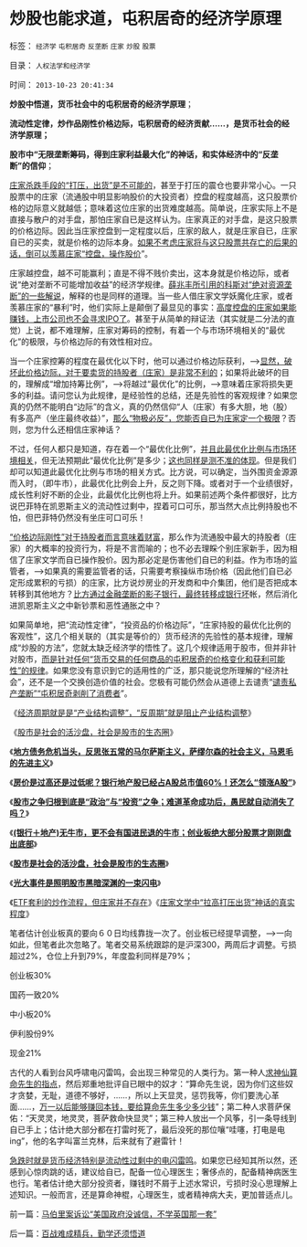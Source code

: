 # 炒股也能求道，屯积居奇的经济学原理

标签： `经济学` `屯积居奇` `反垄断` `庄家` `炒股` `股票` 

目录： `人权法学和经济学`

时间： `2013-10-23 20:41:34`

**炒股中悟道，货币社会中的屯积居奇的经济学原理**；

**流动性定律，炒作品刚性价格边际，屯积居奇的经济贡献……，是货币社会的经济学原理；**

**股市中“无限垄断筹码，得到庄家利益最大化”的神话，和实体经济中的“反垄断”的信仰**；

[庄家杀跌手段的“打压，出货”是不可能的](../../../2013/10/22/庄家文学中“拉高打压出货”神话的真实程度.md)，甚至于打压的震仓也要非常小心。一只股票中的庄家（流通股中明显影响股价的大投资者）控盘的程度越高，这只股票价格的边际意义就越低；意味着这位庄家的出货难度越高。简单说，庄家实际上不是直接与散户的对手盘，那怕庄家自已是这样认为。庄家真正的对手盘，是这只股票的价格边际。因此当庄家控盘到一定程度以后，庄家的敌人，就是庄家自已，庄家自已的买卖，就是价格的边际本身。[如果不考虑庄家将与这只股票共存亡的后果的话，倒可以羡慕庄家“控盘，操作股价](../../../2009/9/16/垄断与收入成正相关是局部性的错觉.md)”。

庄家越控盘，越不可能赢利；直是不得不贱价卖出，这本身就是价格边际，或者说“绝对垄断不可能增加收益”的经济学规律。[薛兆丰所引用的科斯对“绝对资源垄断”的一些解说](../../../2013/9/24/科斯理论的缺陷和张鸣教授的共同误区.md)，解释的也是同样的道理。当一些人借庄家文学妖魔化庄家，或者羡慕庄家的“暴利”时，他们实际上是颠倒了最显见的事实：[高度控盘的庄家如果能赚钱，上市公司也不会寻求IPO了](../../../2009/9/15/过度垄断反而会降低利润.md)。甚至于从简单的辩证法（其实就是二分法的直觉）上说，都不难理解，庄家对筹码的控制，有着一个与市场环境相关的“最优化”的极限，与价格边际的有效性相对应。

当一个庄家控筹的程度在最优化以下时，他可以通过价格边际获利，——>[显然，破坏此价格边际，对于要卖货的持股者（庄家）是非常不利的](../../../2013/6/6/股民都亏损了，证监会让谁赚走了股民的钱？.md)；如果将此破坏的目的，理解成“增加持筹比例”，——>将越过“最优化”的比例，——>意味着庄家将损失更多的利益。请问您认为此规律，是经验性的总结，还是先验性的客观规律？如果您真的仍然不能明白“边际”的含义，真的仍然信仰“人（庄家）有多大胆，地（股）有多高产（坐庄最终收益）”，[那么“物极必反”，您能否自已为庄家定一个极限](../../../2009/9/15/极限垄断初始分布也能最终均富.md)？否则，您为什么还相信庄家神话？

不过，任何人都只是知道，存在着一个“最优化比例”，[并且此最优化比例与市场环境相关](../../../2013/7/4/神奇国度的股市的庄家的真相.md)，但无法预期此“最优化比例”是多少；[这也同样是测不准的体现](../../../2013/6/29/测不准原理与意识形态，及法学中证据与口供的关系.md)。但是我们却可以知道此最优化比例与市场的相关方式。比方说，可以确定，当外围资金源源而入时，（即牛市），此最优化比例会上升，反之则下降。或者对于一个业绩很好，成长性利好不断的企业，此最优化比例也将上升。如果前述两个条件都很好，比方说巴菲特在凯恩斯主义的流动性过剩中，捏着可口可乐，那当然大点比例持股也不怕，但巴菲特仍然没有坐庄可口可乐！

[“价格边际刚性”对于持股者而言意味着财富](../../../2012/11/20/资本主义让宏观权力见财起心，持续破坏价格边际——＞大熊市！.md)，那么作为流通股中最大的持股者（庄家）的大概率的投资行为，将是不言而喻的；也不必去理睬个别庄家新手，因为相信了庄家文学而自已操作股价。因为那必定是伤害他们自已的利益。作为市场的监管者，——>如果真的需要监管者的话，只需要考察操纵市场价格（因此他们自已必定形成累积的亏损）的庄家，比方说炒房业的开发商和中介集团，他们是否把成本转移到其他地方？[比方通过金融垄断的影子银行，最终转移成银行坏](../../../2013/10/21/牛刀同志掩盖了炒房业的非法资金渠道.md)帐，然后消化进凯恩斯主义之中新钞票和恶性通胀之中？

如果简单地，把“流动性定律”，“投资品的价格边际”，“庄家持股的最优化比例的客观性”，这几个相关联的（其实是等价的）货币经济的先验性的基本规律，理解成“炒股的方法”，您就太缺乏经济学的悟性了。这几个规律适用于股市，但并非针对股市，[而是针对任何“货币交易的任何商品的屯积居奇的价格变化和获利可能性”的规律](../../../2011/4/28/解救菜篮子危机不能乱点鸳鸯谱.md)。如果您没有意识到它的适用性的广泛，那只能说您所理解的“经济社会”，还不是一个交换创造价值的社会。您极有可能仍然会从道德上去谴责“[谴责私产垄断”“屯积居奇剥削了消费者](../../../2011/4/28/屯积居奇稳定物价，打击投机瓦解市场.md)”。

《[经济周期就是是“产业结构调整”，“反周期”就是阻止产业结构调整](../../../2013/7/11/银行股如果持续走强，经济复苏就不可持续.md)》

《[股市是社会的活沙盘，社会是股市的生态圈](../../../2013/8/2/股市是社会的活沙盘，社会是股市的生态圈.md)》

《[**地方债务危机当头，反思张五常的马尔萨斯主义，萨缪尔森的社会主义，马恩毛的先进主义**](../../../2013/7/29/地方债务危机当头，反思“共识”的几派主流经济学.md)》

《[**房价是过高还是过低呢？银行地产股已经占A股总市值60%！还怎么“领涨A股”**](../../../2013/7/29/房价偏高还是偏低？房地产业占中国经济比重偏高还是偏低？.md)》

《[**股市之争归根到底是“政治”与“投资”之争；难道革命成功后，愚民就自动消失了吗？**](../../../2013/7/30/银行地产所占比例，揭穿国产蓝筹的谎言.md)》

《[**(银行＋地产)无牛市，更不会有国进民退的牛市；创业板绝大部分股票才刚刚盘出底部**](../../../2013/7/31/(银行＋地产)无牛市，更不会有国进民退的牛市.md)》

《[**股市是社会的活沙盘，社会是股市的生态圈**](../../../2013/8/2/股市是社会的活沙盘，社会是股市的生态圈.md)》

《[**光大事件是照明股市黑暗深渊的一束闪电**](../../../2013/8/19/光大事件，是照明股市黑暗深渊真相的一束闪电，一束脉冲.md)》

《[ETF套利的炒作流程，但庄家并不存在](../../../2013/8/23/ETF套利的炒作流程，但庄家并不存在.md)》《[庄家文学中“拉高打压出货”神话的真实程度](../../../2013/10/22/庄家文学中“拉高打压出货”神话的真实程度.md)》

笔者估计创业板真的要向６０日均线靠拢一次了。创业板已经提早调整，——>一向如此，但笔者此次忽略了。笔者交易系统跟踪的是沪深300，两周后才调整。亏损超过2%，仓位上升到79%，年度盈利同样是79%；

创业板30%

国药一致20%

中小板20%

伊利股份9%

现金21%

古代的人看到台风呼啸电闪雷鸣，会出现三种常见的人类行为。第一种人[求神仙算命先生的指点](../../../2011/12/28/季节性股神现象：算命神棍和股神半仙.md)，然后郑重地批评自已眼中的奴才：“算命先生说，因为你们这些奴才贪婪，无耻，道德不够好，……，所以上天显灵，惩罚我等，你们要洗心革面……，[万一以后能够赚回本钱，要给算命先生多少多少钱](../../../2011/12/29/股神斗法，比拼隐私斗面子.md)”；第二种人求菩萨保佑：“天灵灵，地灵灵，菩萨救命快显灵”；第三种人放出一个风筝，引一条导线到自已手上；估计绝大部分都在打雷时死了，最后没死的那位嚷“哇噻，打电是电ing”，他的名字叫富兰克林，后来就有了避雷针！

[急跌时就是货币经济特别是流动性过剩中的电闪雷鸣](../../../2011/12/19/废除谷物法不是干预市场，谩骂市场将制造新的熊市.md)。如果您已经知其所以然，还感到心惊肉跳的话，建议给自已，配备一位心理医生；奢侈点的，配备精神病医生也行。笔者估计绝大部分投资者，赚钱时不屑于上述水常识，亏损时没心思理解上述知识。一般而言，还是算命神棍，心理医生，或者精神病大夫，更加普适点儿。



前一篇：[马伯里案诉讼“美国政府没诚信，不学英国那一套”](../../../2013/10/23/马伯里案诉讼“美国政府没诚信，不学英国那一套”.md)

后一篇：[百战难成精兵，勤学还须悟道](../../../2013/10/24/百战难成精兵，勤学还须悟道.md)